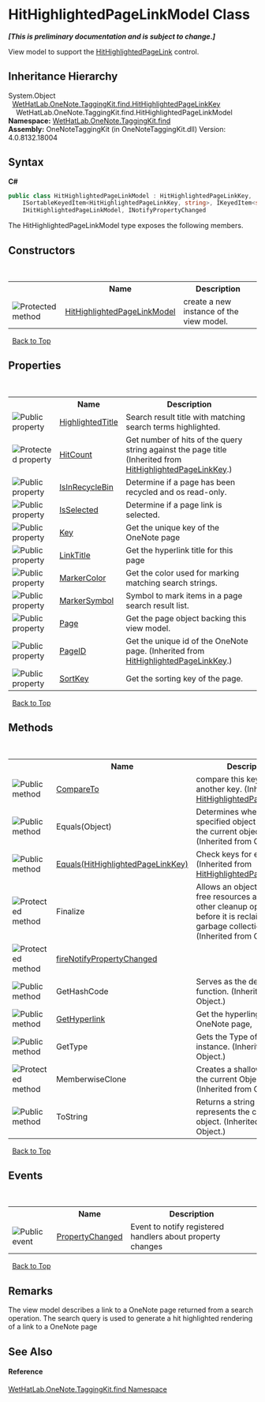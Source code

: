 # HitHighlightedPageLinkModel Class
 _**\[This is preliminary documentation and is subject to change.\]**_

View model to support the <a href="966dba74-7e30-e7ae-0c01-027505f35810">HitHighlightedPageLink</a> control.


## Inheritance Hierarchy
System.Object<br />&nbsp;&nbsp;<a href="43d8cc25-fcd9-1dfc-5430-924b77a33b44">WetHatLab.OneNote.TaggingKit.find.HitHighlightedPageLinkKey</a><br />&nbsp;&nbsp;&nbsp;&nbsp;WetHatLab.OneNote.TaggingKit.find.HitHighlightedPageLinkModel<br />
**Namespace:**&nbsp;<a href="0e3a8efd-07d2-1709-b1cd-709153222081">WetHatLab.OneNote.TaggingKit.find</a><br />**Assembly:**&nbsp;OneNoteTaggingKit (in OneNoteTaggingKit.dll) Version: 4.0.8132.18004

## Syntax

**C#**<br />
``` C#
public class HitHighlightedPageLinkModel : HitHighlightedPageLinkKey, 
	ISortableKeyedItem<HitHighlightedPageLinkKey, string>, IKeyedItem<string>, 
	IHitHighlightedPageLinkModel, INotifyPropertyChanged
```

The HitHighlightedPageLinkModel type exposes the following members.


## Constructors
&nbsp;<table><tr><th></th><th>Name</th><th>Description</th></tr><tr><td>![Protected method](media/protmethod.gif "Protected method")</td><td><a href="5b8f3dc5-bba7-021b-92c2-7c3ffd8fbb1e">HitHighlightedPageLinkModel</a></td><td>
create a new instance of the view model.</td></tr></table>&nbsp;
<a href="#hithighlightedpagelinkmodel-class">Back to Top</a>

## Properties
&nbsp;<table><tr><th></th><th>Name</th><th>Description</th></tr><tr><td>![Public property](media/pubproperty.gif "Public property")</td><td><a href="71d8de17-1256-c7b4-0596-64c8dc279fae">HighlightedTitle</a></td><td>
Search result title with matching search terms highlighted.</td></tr><tr><td>![Protected property](media/protproperty.gif "Protected property")</td><td><a href="6dd77e92-30ee-6e42-1104-e5c63f2d8735">HitCount</a></td><td>
Get number of hits of the query string against the page title
 (Inherited from <a href="43d8cc25-fcd9-1dfc-5430-924b77a33b44">HitHighlightedPageLinkKey</a>.)</td></tr><tr><td>![Public property](media/pubproperty.gif "Public property")</td><td><a href="4db35ca4-aa0b-6cee-3377-e10af7368518">IsInRecycleBin</a></td><td>
Determine if a page has been recycled and os read-only.</td></tr><tr><td>![Public property](media/pubproperty.gif "Public property")</td><td><a href="8c4acdbf-2f30-4de9-ca11-12498ddb3c56">IsSelected</a></td><td>
Determine if a page link is selected.</td></tr><tr><td>![Public property](media/pubproperty.gif "Public property")</td><td><a href="3f4bfceb-f6b9-37a2-0f69-a67c29506a4e">Key</a></td><td>
Get the unique key of the OneNote page</td></tr><tr><td>![Public property](media/pubproperty.gif "Public property")</td><td><a href="bef636bb-f084-7ce9-fd32-8420c2ec24c2">LinkTitle</a></td><td>
Get the hyperlink title for this page</td></tr><tr><td>![Public property](media/pubproperty.gif "Public property")</td><td><a href="db343657-d0ca-cd5f-a3cd-daca7b3cac95">MarkerColor</a></td><td>
Get the color used for marking matching search strings.</td></tr><tr><td>![Public property](media/pubproperty.gif "Public property")</td><td><a href="a7cecee7-d601-654a-52ea-3df3934d2ced">MarkerSymbol</a></td><td>
Symbol to mark items in a page search result list.</td></tr><tr><td>![Public property](media/pubproperty.gif "Public property")</td><td><a href="7503777b-947b-4296-9d5e-d4679a4e7e37">Page</a></td><td>
Get the page object backing this view model.</td></tr><tr><td>![Public property](media/pubproperty.gif "Public property")</td><td><a href="afad20f1-ef50-f065-b05f-32db6d98a0d6">PageID</a></td><td>
Get the unique id of the OneNote page.
 (Inherited from <a href="43d8cc25-fcd9-1dfc-5430-924b77a33b44">HitHighlightedPageLinkKey</a>.)</td></tr><tr><td>![Public property](media/pubproperty.gif "Public property")</td><td><a href="95fe5c16-090f-cd8f-8051-f403b6ccea28">SortKey</a></td><td>
Get the sorting key of the page.</td></tr></table>&nbsp;
<a href="#hithighlightedpagelinkmodel-class">Back to Top</a>

## Methods
&nbsp;<table><tr><th></th><th>Name</th><th>Description</th></tr><tr><td>![Public method](media/pubmethod.gif "Public method")</td><td><a href="fe7b1d50-fa56-204c-f6da-4c3d853f0bd1">CompareTo</a></td><td>
compare this key with another key.
 (Inherited from <a href="43d8cc25-fcd9-1dfc-5430-924b77a33b44">HitHighlightedPageLinkKey</a>.)</td></tr><tr><td>![Public method](media/pubmethod.gif "Public method")</td><td>Equals(Object)</td><td>
Determines whether the specified object is equal to the current object.
 (Inherited from Object.)</td></tr><tr><td>![Public method](media/pubmethod.gif "Public method")</td><td><a href="d7a824f6-e762-698e-7dc4-54b0a0d8537b">Equals(HitHighlightedPageLinkKey)</a></td><td>
Check keys for equality
 (Inherited from <a href="43d8cc25-fcd9-1dfc-5430-924b77a33b44">HitHighlightedPageLinkKey</a>.)</td></tr><tr><td>![Protected method](media/protmethod.gif "Protected method")</td><td>Finalize</td><td>
Allows an object to try to free resources and perform other cleanup operations before it is reclaimed by garbage collection.
 (Inherited from Object.)</td></tr><tr><td>![Protected method](media/protmethod.gif "Protected method")</td><td><a href="8cb84521-fc84-fb24-8b07-bd5a321abf4e">fireNotifyPropertyChanged</a></td><td /></tr><tr><td>![Public method](media/pubmethod.gif "Public method")</td><td>GetHashCode</td><td>
Serves as the default hash function.
 (Inherited from Object.)</td></tr><tr><td>![Public method](media/pubmethod.gif "Public method")</td><td><a href="7cad0202-2791-33e8-026b-eb596eca0446">GetHyperlink</a></td><td>
Get the hyperling to the OneNote page,</td></tr><tr><td>![Public method](media/pubmethod.gif "Public method")</td><td>GetType</td><td>
Gets the Type of the current instance.
 (Inherited from Object.)</td></tr><tr><td>![Protected method](media/protmethod.gif "Protected method")</td><td>MemberwiseClone</td><td>
Creates a shallow copy of the current Object.
 (Inherited from Object.)</td></tr><tr><td>![Public method](media/pubmethod.gif "Public method")</td><td>ToString</td><td>
Returns a string that represents the current object.
 (Inherited from Object.)</td></tr></table>&nbsp;
<a href="#hithighlightedpagelinkmodel-class">Back to Top</a>

## Events
&nbsp;<table><tr><th></th><th>Name</th><th>Description</th></tr><tr><td>![Public event](media/pubevent.gif "Public event")</td><td><a href="e1e0d034-8e6f-b364-17f3-400ae070bcdb">PropertyChanged</a></td><td>
Event to notify registered handlers about property changes</td></tr></table>&nbsp;
<a href="#hithighlightedpagelinkmodel-class">Back to Top</a>

## Remarks
The view model describes a link to a OneNote page returned from a search operation. 
The search query is used to generate a hit highlighted rendering of a link to a OneNote page


## See Also


#### Reference
<a href="0e3a8efd-07d2-1709-b1cd-709153222081">WetHatLab.OneNote.TaggingKit.find Namespace</a><br />